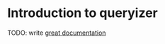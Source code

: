 # Introduction to queryizer

TODO: write [great documentation](http://jacobian.org/writing/great-documentation/what-to-write/)
